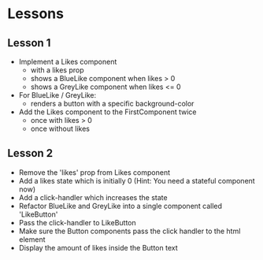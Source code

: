 # Lessons

## Lesson 1

- Implement a Likes component
  - with a likes prop
  - shows a BlueLike component when likes > 0
  - shows a GreyLike component when likes <= 0
- For BlueLike / GreyLike:
  - renders a button with a specific background-color
- Add the Likes component to the FirstComponent twice
  - once with likes > 0
  - once without likes

## Lesson 2

- Remove the 'likes' prop from Likes component
- Add a likes state which is initially 0 (Hint: You need a stateful component now)
- Add a click-handler which increases the state
- Refactor BlueLike and GreyLike into a single component called 'LikeButton'
- Pass the click-handler to LikeButton
- Make sure the Button components pass the click handler to the html element
- Display the amount of likes inside the Button text
